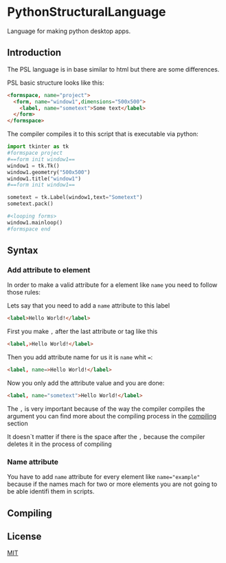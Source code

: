 # PythonStructuralLanguage
Language for making python desktop apps.

## Introduction

The PSL language is in base similar to html but there are some differences.

PSL basic structure looks like this:
```html
<formspace, name="project">
  <form, name="window1",dimensions="500x500">
    <label, name="sometext">Some text</label>
  </form>
</formspace>
```
The compiler compiles it to this script that is executable via python:
```python
import tkinter as tk
#formspace project
#==form init window1==
window1 = tk.Tk()
window1.geometry("500x500")
window1.title("window1")
#==form init window1==

sometext = tk.Label(window1,text="Sometext")
sometext.pack()

#<looping forms>
window1.mainloop()
#formspace end
```
## Syntax

### Add attribute to element

In order to make a valid attribute for a element like `name` you need to follow those rules:

Lets say that you need to add a `name` attribute to this label
```html
<label>Hello World!</label>
```
First you make `,` after the last attribute or tag like this
```html
<label,>Hello World!</label>
```
Then you add attribute name for us it is `name` whit `=`:
```html
<label, name=>Hello World!</label>
```
Now you only add the attribute value and you are done:
```html
<label, name="sometext">Hello World!</label>
```
The `,` is very important because of the way the compiler compiles the argument you can find more about the compiling process in the [compiling](#compiling) section

It doesn\`t matter if there is the space after the `,` because the compiler deletes it in the process of compiling

### Name attribute

You have to add `name` attribute for every element like ```name="example"```
because if the names mach for two or more elements you are not going to be able identifi them in scripts.

## Compiling


## License
[MIT](https://choosealicense.com/licenses/mit/)
